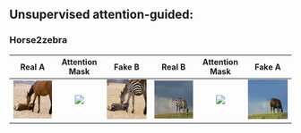 ## Unsupervised attention-guided:

### Horse2zebra

|Real A|Attention Mask|Fake B|Real B|Attention Mask|Fake A|
|:----:|:----:|:----:|:----:|:----:|:----:|
|![](./no-early-stopping/n02381460_1110_real_A.png)|![](./no-early-stopping/n02381460_1110_att_A.png)|![](./no-early-stopping/n02381460_1110_masked_fake_B.png)|![](./no-early-stopping/n02381460_1000_real_B.png)|![](./no-early-stopping/n02381460_1000_att_B.png)|![](./no-early-stopping/n02381460_1000_masked_fake_A.png)|
